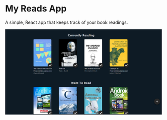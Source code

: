 # My Reads App

A simple, React app that keeps track of your book readings.

![screenshot](screenshot.jpg)

